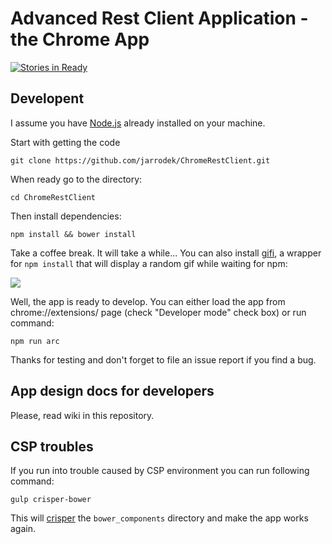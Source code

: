 Advanced Rest Client Application - the Chrome App
=================

[![Stories in Ready](https://badge.waffle.io/jarrodek/ChromeRestClient.svg?label=ready&title=Ready)](http://waffle.io/jarrodek/ChromeRestClient)

## Developent
I assume you have [Node.js][1] already installed on your machine.

Start with getting the code
```shell
git clone https://github.com/jarrodek/ChromeRestClient.git
```

When ready go to the directory:
```shell
cd ChromeRestClient
```

Then install dependencies:
```shell
npm install && bower install
```
Take a coffee break. It will take a while... You can also install [gifi][gifi], a wrapper for `npm install` that will display a random gif while waiting for npm:

![](https://raw.githubusercontent.com/vdemedes/gifi/master/media/demo.gif)


Well, the app is ready to develop. You can either load the app from chrome://extensions/ page (check "Developer mode" check box) or run command:
```shell
npm run arc
```

Thanks for testing and don't forget to file an issue report if you find a bug.

## App design docs for developers
Please, read wiki in this repository.

## CSP troubles
If you run into trouble caused by CSP environment you can run following command:
```shell
gulp crisper-bower
```

This will [crisper][2] the `bower_components` directory and make the app works again.

 [1]: https://docs.npmjs.com/getting-started/installing-node "Install Node.js"
 [2]: https://github.com/PolymerLabs/crisper "Crisper for Polymer"
 [gifi]: https://github.com/vdemedes/gifi "watch GIFs while running npm install"

